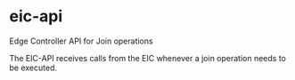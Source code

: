 # eic-api
Edge Controller API for Join operations

The EIC-API receives calls from the EIC whenever a join operation needs to be executed.